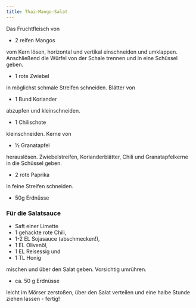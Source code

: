```yaml
---
title: Thai-Mango-Salat
---
```

Das Fruchtfleisch von

* 2 reifen Mangos

vom Kern lösen, horizontal und vertikal einschneiden und umklappen. Anschließend
die Würfel von der Schale trennen und in eine Schüssel geben.

* 1 rote Zwiebel

in möglichst schmale Streifen schneiden. Blätter von

* 1 Bund Koriander

abzupfen und kleinschneiden.

* 1 Chilischote

kleinschneiden. Kerne von

* ½ Granatapfel

herauslösen. Zwiebelstreifen, Korianderblätter, Chili und Granatapfelkerne in
die Schüssel geben.

* 2 rote Paprika

in feine Streifen schneiden.


* 50g Erdnüsse

### Für die Salatsauce

* Saft einer Limette
* 1 gehackte rote Chili,
* 1-2 EL Sojasauce (abschmecken!),
* 1 EL Olivenöl,
* 1 EL Reisessig und
* 1 TL Honig

mischen und über den Salat geben. Vorsichtig umrühren.

* ca. 50 g Erdnüsse

leicht im Mörser zerstoßen, über den Salat verteilen und eine halbe Stunde
ziehen lassen - fertig!

